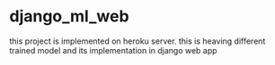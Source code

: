 # django_ml_web
this project is implemented on heroku server. this is heaving different trained model and its implementation in django web app
